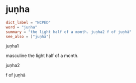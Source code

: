# juṇha

``` toml
dict_label = "NCPED"
word = "juṇha"
summary = "the light half of a month. juṇha2 f of juṇhā"
see_also = ["juṇhā"]
```

juṇha1

masculine the light half of a month.

juṇha2

f of juṇhā

